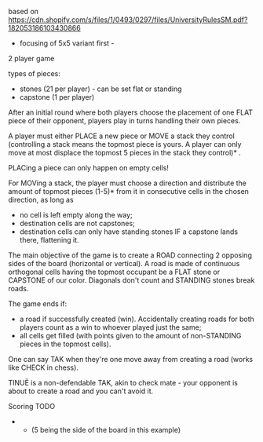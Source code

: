 based on https://cdn.shopify.com/s/files/1/0493/0297/files/UniversityRulesSM.pdf?182053186103430866

- focusing of 5x5 variant first -

2 player game

types of pieces:
- stones (21 per player) - can be set flat or standing
- capstone (1 per player)

After an initial round where both players choose the placement of one FLAT piece of their opponent, players play in turns handling their own pieces.

A player must either PLACE a new piece or MOVE a stack they control
(controlling a stack means the topmost piece is yours.
A player can only move at most displace the topmost 5 pieces in the stack they control)* .

PLACing a piece can only happen on empty cells!

For MOVing a stack, the player must choose a direction and distribute the amount of topmost pieces (1-5)*
from it in consecutive cells in the chosen direction, as long as
- no cell is left empty along the way;
- destination cells are not capstones;
- destination cells can only have standing stones IF a capstone lands there, flattening it.

The main objective of the game is to create a ROAD connecting 2 opposing sides of the board (horizontal or vertical).
A road is made of continuous orthogonal cells having the topmost occupant be
a FLAT stone or CAPSTONE of our color. Diagonals don't count and STANDING stones break roads.

The game ends if:
- a road if successfully created (win). Accidentally creating roads for both players count as a win to whoever played just the same;
- all cells get filled (with points given to the amount of non-STANDING pieces in the topmost cells).

One can say TAK when they're one move away from creating a road (works like CHECK in chess).

TINUË is a non-defendable TAK, akin to check mate - your opponent is about to create a road and you can't avoid it.

Scoring TODO


* - (5 being the side of the board in this example)
